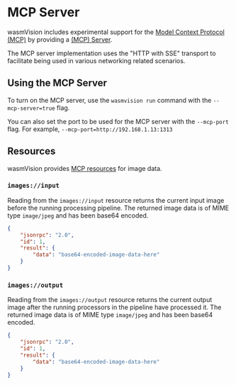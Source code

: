 # MCP Server

wasmVision includes experimental support for the [Model Context Protocol (MCP)](https://modelcontextprotocol.info/) by providing a [(MCP) Server](https://modelcontextprotocol.info/specification/draft/server/).

The MCP server implementation uses the "HTTP with SSE" transport to facilitate being used in various networking related scenarios.

## Using the MCP Server

To turn on the MCP server, use the `wasmvision run` command with the `--mcp-server=true` flag.

You can also set the port to be used for the MCP server with the `--mcp-port` flag. For example, `--mcp-port=http://192.168.1.13:1313`

## Resources

wasmVision provides [MCP resources](https://modelcontextprotocol.io/docs/concepts/resources) for image data.

### `images://input`

Reading from the `images://input` resource returns the current input image before the running processing pipeline. The returned image data is of MIME type `image/jpeg` and has been base64 encoded.

```json
{
    "jsonrpc": "2.0",
    "id": 1,
    "result": {
        "data": "base64-encoded-image-data-here"
    }
}
```

### `images://output`

Reading from the `images://output` resource returns the current output image after the running processors in the pipeline have processed it. The returned image data is of MIME type `image/jpeg` and has been base64 encoded.

```json
{
    "jsonrpc": "2.0",
    "id": 1,
    "result": {
        "data": "base64-encoded-image-data-here"
    }
}
```
